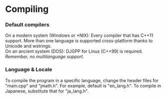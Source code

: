 # Compiling

### Default compilers
On a modern system (Windows or \*NIX): Every compiler that has C++11 support. More than one language is supported cross-platform thanks to Unicode and wstrings.  
On an ancient system (DOS): DJGPP for Linux (C++99) is required. *Remember, no multilanguage support.*  

### Language & Locale
To compile the program in a specific language, change the header files for "main.cpp" and "jmath.h". For example, default is "en_lang.h". To compile in Japanese, substitute that
for "ja_lang.h".
